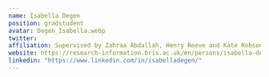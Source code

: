 ```yaml
---
name: Isabella Degen
position: gradstudent 
avatar: Degen_Isabella.webp
twitter: 
affiliation: Supervised by Zahraa Abdallah, Henry Reeve and Kate Robson Brown
website: https://research-information.bris.ac.uk/en/persons/isabella-degen
linkedin: "https://www.linkedin.com/in/isabelladegen/"
---
```

